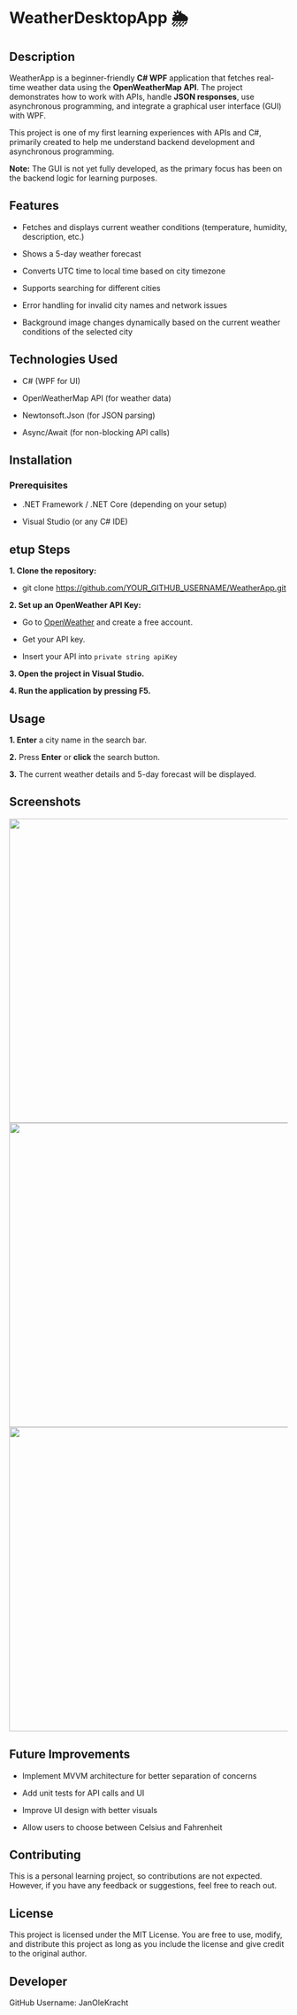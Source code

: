 # WeatherDesktopApp 🌦️

## Description

WeatherApp is a beginner-friendly **C# WPF** application that fetches real-time weather data using the **OpenWeatherMap API**. The project demonstrates how to work with APIs, handle **JSON responses**, use asynchronous programming, and integrate a graphical user interface (GUI) with WPF.

This project is one of my first learning experiences with APIs and C#, primarily created to help me understand backend development and asynchronous programming.

**Note:** The GUI is not yet fully developed, as the primary focus has been on the backend logic for learning purposes.


## Features

- Fetches and displays current weather conditions (temperature, humidity, description, etc.)

- Shows a 5-day weather forecast

- Converts UTC time to local time based on city timezone

- Supports searching for different cities

- Error handling for invalid city names and network issues

- Background image changes dynamically based on the current weather conditions of the selected city


## Technologies Used

- C# (WPF for UI)

- OpenWeatherMap API (for weather data)

- Newtonsoft.Json (for JSON parsing)

- Async/Await (for non-blocking API calls)


## Installation

### Prerequisites

- .NET Framework / .NET Core (depending on your setup)

- Visual Studio (or any C# IDE)


## etup Steps

**1. Clone the repository:**

- git clone https://github.com/YOUR_GITHUB_USERNAME/WeatherApp.git
  

**2. Set up an OpenWeather API Key:**

- Go to [OpenWeather](https://openweathermap.org/api) and create a free account.

- Get your API key.

- Insert your API into  ```private string apiKey```
  

**3. Open the project in Visual Studio.**

**4. Run the application by pressing F5.**


## Usage

**1. Enter** a city name in the search bar.

**2.** Press **Enter** or **click** the search button.

**3.** The current weather details and 5-day forecast will be displayed.


## Screenshots
<img src="https://github.com/user-attachments/assets/a9ba56d1-58d6-4179-a749-4f6c1a4f4eb3" width="550">

<img src="https://github.com/user-attachments/assets/8a8a6358-95d2-4246-bbda-a24437a73f20" width="550">

<img src="https://github.com/user-attachments/assets/a6e80d21-3d69-47e6-8790-0b3b72272f23" width="550">



## Future Improvements

- Implement MVVM architecture for better separation of concerns

- Add unit tests for API calls and UI

- Improve UI design with better visuals

- Allow users to choose between Celsius and Fahrenheit

## Contributing
This is a personal learning project, so contributions are not expected. However, if you have any feedback or suggestions, feel free to reach out.

## License
This project is licensed under the MIT License. You are free to use, modify, and distribute this project as long as you include the license and give credit to the original author.

## Developer
GitHub Username: JanOleKracht













